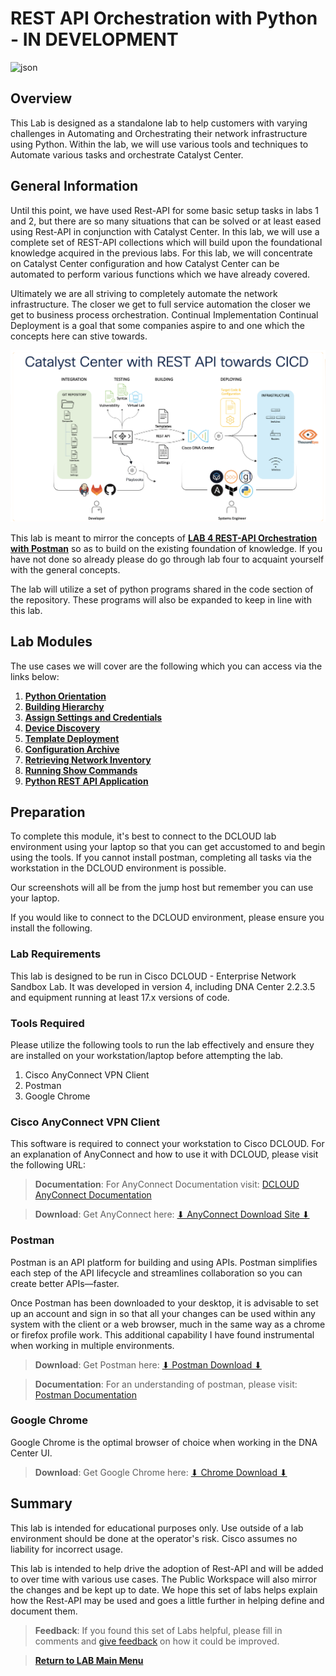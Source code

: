 # REST API Orchestration with Python - IN DEVELOPMENT

![json](../../ASSETS/underconstruction.png?raw=true "Import JSON")

## Overview

This Lab is designed as a standalone lab to help customers with varying challenges in Automating and Orchestrating their network infrastructure using Python. Within the lab, we will use various tools and techniques to Automate various tasks and orchestrate Catalyst Center. 

## General Information

Until this point, we have used Rest-API for some basic setup tasks in labs 1 and 2, but there are so many situations that can be solved or at least eased using Rest-API in conjunction with Catalyst Center. In this lab, we will use a complete set of REST-API collections which will build upon the foundational knowledge acquired in the previous labs. For this lab, we will concentrate on Catalyst Center configuration and how Catalyst Center can be automated to perform various functions which we have already covered. 

Ultimately we are all striving to completely automate the network infrastructure. The closer we get to full service automation the closer we get to business process orchestration. Continual Implementation Continual Deployment is a goal that some companies aspire to and one which the concepts here can stive towards. 

![json](./images/cicd-pipeline2.png?raw=true "Import JSON")

This lab is meant to mirror the concepts of **[LAB 4 REST-API Orchestration with Postman](../LAB-4-Rest-API-Orchestration/README.md)** so as to build on the existing foundation of knowledge. If you have not done so already please do go through lab four to acquaint yourself with the general concepts.

The lab will utilize a set of python programs shared in the code section of the repository. These programs will also be expanded to keep in line with this lab.

## Lab Modules

The use cases we will cover are the following which you can access via the links below:

1. [**Python Orientation**](./python-0-orientation/01-intro.md)
2. [**Building Hierarchy**](./python-1-hierarchy/01-intro.md)
3. [**Assign Settings and Credentials**](./python-2-settings/01-intro.md)
4. [**Device Discovery**](./python-3-discovery/01-intro.md)
5. [**Template Deployment**](./python-4-templates/01-intro.md)
6. [**Configuration Archive**](./python-5-archive/01-intro.md)
7. [**Retrieving Network Inventory**](./python-6-inventory/01-intro.md)
8. [**Running Show Commands**](./python-7-cmd-run/01-intro.md)
9. [**Python REST API Application**]()

## Preparation

To complete this module, it's best to connect to the DCLOUD lab environment using your laptop so that you can get accustomed to and begin using the tools. If you cannot install postman, completing all tasks via the workstation in the DCLOUD environment is possible.

Our screenshots will all be from the jump host but remember you can use your laptop.

If you would like to connect to the DCLOUD environment, please ensure you install the following.

### Lab Requirements

This lab is designed to be run in Cisco DCLOUD - Enterprise Network Sandbox Lab. It was developed in version 4, including DNA Center 2.2.3.5 and equipment running at least 17.x versions of code.

### Tools Required

Please utilize the following tools to run the lab effectively and ensure they are installed on your workstation/laptop before attempting the lab.

1. Cisco AnyConnect VPN Client
2. Postman
3. Google Chrome

### Cisco AnyConnect VPN Client

This software is required to connect your workstation to Cisco DCLOUD. For an explanation of AnyConnect and how to use it with DCLOUD, please visit the following URL: 

> **Documentation**: For AnyConnect Documentation visit: <a href="https://DCLOUD-cms.cisco.com/help/android_anyconnect" target="_blank">DCLOUD AnyConnect Documentation</a>

> **Download**: Get AnyConnect here: <a href="https://DCLOUD-rtp-anyconnect.cisco.com" target="_blank">⬇︎ AnyConnect Download Site ⬇︎</a>

### Postman

Postman is an API platform for building and using APIs. Postman simplifies each step of the API lifecycle and streamlines collaboration so you can create better APIs—faster.

Once Postman has been downloaded to your desktop, it is advisable to set up an account and sign in so that all your changes can be used within any system with the client or a web browser, much in the same way as a chrome or firefox profile work. This additional capability I have found instrumental when working in multiple environments. 

> **Download**: Get Postman here: <a href="https://www.postman.com/downloads/" target="_blank">⬇︎ Postman Download ⬇︎</a>

> **Documentation**: For an understanding of postman, please visit: <a href="https://learning.postman.com/docs/getting-started/introduction/" target="_blank">Postman Documentation</a>

### Google Chrome

Google Chrome is the optimal browser of choice when working in the DNA Center UI. 

> **Download**: Get Google Chrome here: <a href="https://www.google.com/chrome/downloads/" target="_blank">⬇︎ Chrome Download ⬇︎</a>

## Summary

This lab is intended for educational purposes only. Use outside of a lab environment should be done at the operator's risk. Cisco assumes no liability for incorrect usage.

This lab is intended to help drive the adoption of Rest-API and will be added to over time with various use cases. The Public Workspace will also mirror the changes and be kept up to date. We hope this set of labs helps explain how the Rest-API may be used and goes a little further in helping define and document them.

> **Feedback**: If you found this set of Labs helpful, please fill in comments and [give feedback](https://app.smartsheet.com/b/form/f75ce15c2053435283a025b1872257fe) on how it could be improved.

> [**Return to LAB Main Menu**](../README.md)
